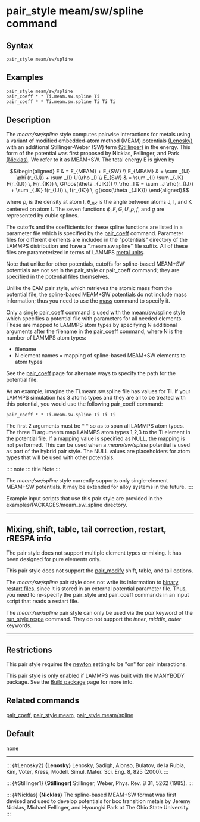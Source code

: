 # pair_style meam/sw/spline command

## Syntax

``` LAMMPS
pair_style meam/sw/spline
```

## Examples

``` LAMMPS
pair_style meam/sw/spline
pair_coeff * * Ti.meam.sw.spline Ti
pair_coeff * * Ti.meam.sw.spline Ti Ti Ti
```

## Description

The *meam/sw/spline* style computes pairwise interactions for metals
using a variant of modified embedded-atom method (MEAM) potentials
[(Lenosky)](Lenosky2) with an additional Stillinger-Weber (SW) term
[(Stillinger)](Stillinger1) in the energy. This form of the potential
was first proposed by Nicklas, Fellinger, and Park [(Nicklas)](Nicklas).
We refer to it as MEAM+SW. The total energy E is given by

$$\begin{aligned}
E & = E_{MEAM} + E_{SW} \\
E_{MEAM} & =  \sum _{IJ} \phi (r_{IJ}) + \sum _{I} U(\rho _I) \\
E_{SW} & =  \sum _{I} \sum _{JK} F(r_{IJ}) \, F(r_{IK}) \, G(\cos(\theta _{JIK})) \\
\rho _I & = \sum _J \rho(r_{IJ}) + \sum _{JK} f(r_{IJ}) \, f(r_{IK}) \, g(\cos(\theta _{JIK}))
\end{aligned}$$

where $\rho_I$ is the density at atom I, $\theta_{JIK}$ is the angle
between atoms J, I, and K centered on atom I. The seven functions
$\phi, F, G, U, \rho, f,$ and *g* are represented by cubic splines.

The cutoffs and the coefficients for these spline functions are listed
in a parameter file which is specified by the [pair_coeff](pair_coeff)
command. Parameter files for different elements are included in the
\"potentials\" directory of the LAMMPS distribution and have a
\".meam.sw.spline\" file suffix. All of these files are parameterized in
terms of LAMMPS [metal units](units).

Note that unlike for other potentials, cutoffs for spline-based MEAM+SW
potentials are not set in the pair_style or pair_coeff command; they are
specified in the potential files themselves.

Unlike the EAM pair style, which retrieves the atomic mass from the
potential file, the spline-based MEAM+SW potentials do not include mass
information; thus you need to use the [mass](mass) command to specify
it.

Only a single pair_coeff command is used with the meam/sw/spline style
which specifies a potential file with parameters for all needed
elements. These are mapped to LAMMPS atom types by specifying N
additional arguments after the filename in the pair_coeff command, where
N is the number of LAMMPS atom types:

-   filename
-   N element names = mapping of spline-based MEAM+SW elements to atom
    types

See the [pair_coeff](pair_coeff) page for alternate ways to specify the
path for the potential file.

As an example, imagine the Ti.meam.sw.spline file has values for Ti. If
your LAMMPS simulation has 3 atoms types and they are all to be treated
with this potential, you would use the following pair_coeff command:

``` LAMMPS
pair_coeff * * Ti.meam.sw.spline Ti Ti Ti
```

The first 2 arguments must be \* \* so as to span all LAMMPS atom types.
The three Ti arguments map LAMMPS atom types 1,2,3 to the Ti element in
the potential file. If a mapping value is specified as NULL, the mapping
is not performed. This can be used when a *meam/sw/spline* potential is
used as part of the hybrid pair style. The NULL values are placeholders
for atom types that will be used with other potentials.

:::: note
::: title
Note
:::

The *meam/sw/spline* style currently supports only single-element
MEAM+SW potentials. It may be extended for alloy systems in the future.
::::

Example input scripts that use this pair style are provided in the
examples/PACKAGES/meam_sw_spline directory.

------------------------------------------------------------------------

## Mixing, shift, table, tail correction, restart, rRESPA info

The pair style does not support multiple element types or mixing. It has
been designed for pure elements only.

This pair style does not support the [pair_modify](pair_modify) shift,
table, and tail options.

The *meam/sw/spline* pair style does not write its information to
[binary restart files](restart), since it is stored in an external
potential parameter file. Thus, you need to re-specify the pair_style
and pair_coeff commands in an input script that reads a restart file.

The *meam/sw/spline* pair style can only be used via the *pair* keyword
of the [run_style respa](run_style) command. They do not support the
*inner*, *middle*, *outer* keywords.

------------------------------------------------------------------------

## Restrictions

This pair style requires the [newton](newton) setting to be \"on\" for
pair interactions.

This pair style is only enabled if LAMMPS was built with the MANYBODY
package. See the [Build package](Build_package) page for more info.

## Related commands

[pair_coeff](pair_coeff), [pair_style meam](pair_meam), [pair_style
meam/spline](pair_meam_spline)

## Default

none

------------------------------------------------------------------------

::: {#Lenosky2}
**(Lenosky)** Lenosky, Sadigh, Alonso, Bulatov, de la Rubia, Kim, Voter,
Kress, Modell. Simul. Mater. Sci. Eng. 8, 825 (2000).
:::

::: {#Stillinger1}
**(Stillinger)** Stillinger, Weber, Phys. Rev. B 31, 5262 (1985).
:::

::: {#Nicklas}
**(Nicklas)** The spline-based MEAM+SW format was first devised and used
to develop potentials for bcc transition metals by Jeremy Nicklas,
Michael Fellinger, and Hyoungki Park at The Ohio State University.
:::
